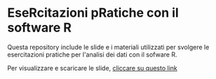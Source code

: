 # EseRcitazioni pRatiche con il software R
Questa repository include le slide e i materiali utilizzati per svolgere le esercitazioni pratiche per l'analisi dei dati con il sofware R.

Per visualizzare e scaricare le slide, [cliccare su questo link](https://luca-menghini.github.io/eseRcitazioni/slideEseRcitazioni.pdf)
